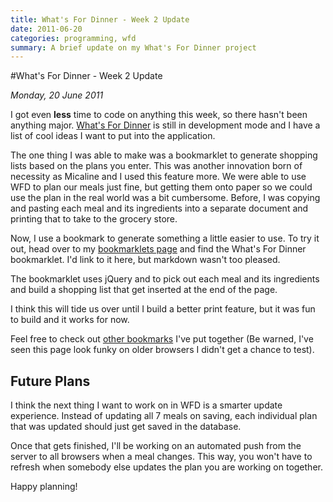 ```yaml
---
title: What's For Dinner - Week 2 Update
date: 2011-06-20
categories: programming, wfd
summary: A brief update on my What's For Dinner project
---
```


#What's For Dinner - Week 2 Update

*Monday, 20 June 2011*

I got even **less** time to code on anything this week, so there hasn't been anything major. [What's For Dinner](http://dinnerplanner.herokuapp.com) is still in development mode and I have a list of cool ideas I want to put into the application.

The one thing I was able to make was a bookmarklet to generate shopping lists based on the plans you enter. This was another innovation born of necessity as Micaline and I used this feature more. We were able to use WFD to plan our meals just fine, but getting them onto paper so we could use the plan in the real world was a bit cumbersome. Before, I was copying and pasting each meal and its ingredients into a separate document and printing that to take to the grocery store.

Now, I use a bookmark to generate something a little easier to use. To try it out, head over to my [bookmarklets page](http://dl.dropbox.com/u/11288811/personal_ideas/bookmarklets/bookmarklets.html) and find the What's For Dinner bookmarklet. I'd link to it here, but markdown wasn't too pleased.

The bookmarklet uses jQuery and to pick out each meal and its ingredients and build a shopping list that get inserted at the end of the page.

I think this will tide us over until I build a better print feature, but it was fun to build and it works for now.

Feel free to check out [other bookmarks](http://dl.dropbox.com/u/11288811/personal_ideas/bookmarklets/bookmarklets.html) I've put together (Be warned, I've seen this page look funky on older browsers I didn't get a chance to test).

## Future Plans

I think the next thing I want to work on in WFD is a smarter update experience. Instead of updating all 7 meals on saving, each individual plan that was updated should just get saved in the database.

Once that gets finished, I'll be working on an automated push from the server to all browsers when a meal changes. This way, you won't have to refresh when somebody else updates the plan you are working on together.

Happy planning! 
